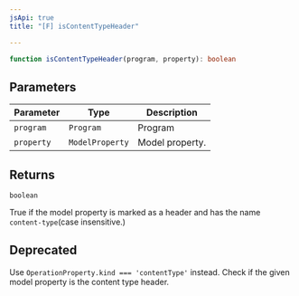 ```yaml
---
jsApi: true
title: "[F] isContentTypeHeader"

---
```

```ts
function isContentTypeHeader(program, property): boolean
```

## Parameters

| Parameter | Type | Description |
| ------ | ------ | ------ |
| `program` | `Program` | Program |
| `property` | `ModelProperty` | Model property. |

## Returns

`boolean`

True if the model property is marked as a header and has the name `content-type`(case insensitive.)

## Deprecated

Use `OperationProperty.kind === 'contentType'` instead.
Check if the given model property is the content type header.
